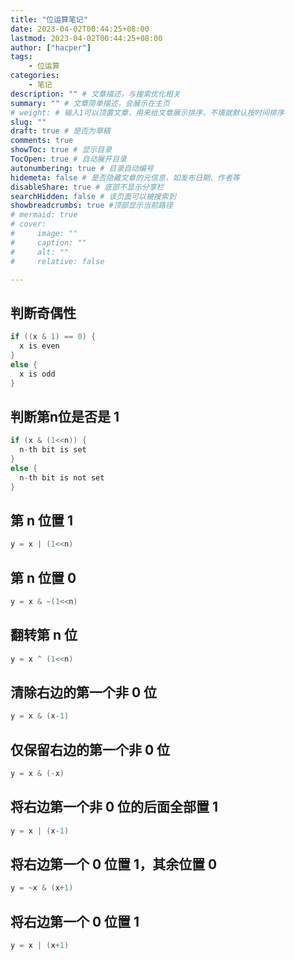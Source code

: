 ```yaml
---
title: "位运算笔记"
date: 2023-04-02T00:44:25+08:00
lastmod: 2023-04-02T00:44:25+08:00
author: ["hacper"]
tags:
    - 位运算
categories:
    - 笔记
description: "" # 文章描述，与搜索优化相关
summary: "" # 文章简单描述，会展示在主页
# weight: # 输入1可以顶置文章，用来给文章展示排序，不填就默认按时间排序
slug: ""
draft: true # 是否为草稿
comments: true
showToc: true # 显示目录
TocOpen: true # 自动展开目录
autonumbering: true # 目录自动编号
hidemeta: false # 是否隐藏文章的元信息，如发布日期、作者等
disableShare: true # 底部不显示分享栏
searchHidden: false # 该页面可以被搜索到
showbreadcrumbs: true #顶部显示当前路径
# mermaid: true
# cover:
#     image: ""
#     caption: ""
#     alt: ""
#     relative: false

---
```




## 判断奇偶性

```c
if ((x & 1) == 0) {
  x is even
}
else {
  x is odd
}
```

## 判断第n位是否是 1

```c
if (x & (1<<n)) {
  n-th bit is set
}
else {
  n-th bit is not set
}
```

## 第 n 位置 1

```c
y = x | (1<<n)
```

## 第 n 位置 0

```c
y = x & ~(1<<n)
```

## 翻转第 n 位

```c
y = x ^ (1<<n)
```

## 清除右边的第一个非 0 位

```c
y = x & (x-1)
```

## 仅保留右边的第一个非 0 位

```c
y = x & (-x)
```

## 将右边第一个非 0 位的后面全部置 1

```c
y = x | (x-1)
```

## 将右边第一个 0 位置 1，其余位置 0

```c
y = ~x & (x+1)
```

## 将右边第一个 0 位置 1

```c
y = x | (x+1)
```


